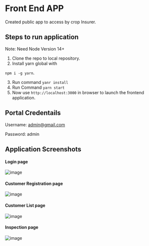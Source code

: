 # Front End APP
Created public app to access by crop Insurer.

## Steps to run application

Note:  Need Node Version 14+

1. Clone the repo to local repository.
2. Install yarn global with 

`npm i -g yarn`.

3. Run command `yanr install`
4. Run Command `yarn start`
5. Now use `http://localhost:3000` in browser to launch the frontend application.


## Portal Credentails
 
Username: admin@gmail.com

Password: admin

## Application Screenshots
#### Login page
![image](https://piyushjaincloud2.github.io/CropInsurRedis/login.png)
#### Customer Registration page
![image](https://piyushjaincloud2.github.io/CropInsurRedis/customer-register.png)
#### Customer List page
![image](https://piyushjaincloud2.github.io/CropInsurRedis/customer-list.png)
#### Inspection page
![image](https://piyushjaincloud2.github.io/CropInsurRedis/inspection-data.png)
